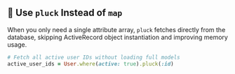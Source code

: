 ## 📌 Use `pluck` Instead of `map`

When you only need a single attribute array, `pluck` fetches directly from the database, skipping ActiveRecord object instantiation and improving memory usage.

```ruby
# Fetch all active user IDs without loading full models
active_user_ids = User.where(active: true).pluck(:id)
```
